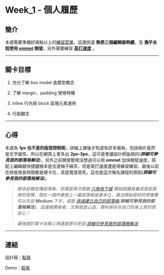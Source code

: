 # Week_1 - 個人履歷

## 簡介

本週需要準備好兩點以上的[練習菜單](https://hackmd.io/@YmcMgo-NSKOqgTGAjl_5tg/HJpJk8ABU/%2FiE6mxohOS-ujKU398Ewk1w)，這邊挑選 **熟悉三個編輯器熱鍵**，及 **幾乎全程使用 [emmet](https://docs.emmet.io/cheat-sheet/) 開發**，另外需要練習 **[英打速度](http://keybr.com/)** 。

---

## 關卡目標

1. 充分了解 box model 盒模型概念

2. 了解 margin、padding 使用時機

3. inline 行內與 block 區塊元素運用

4. 行距觀念

---

## 心得

本週為 **1px 也不差的版型控制術**，詳細上課後才知道有許多眉角，包括相片竟然是文字屬性，所以在網頁上會多出 **2px-3px**，這可是會讓設計師詬病的(***詳細可參見我的部落格解法***)，另外之前開發壓根沒想過可以用 **emmet** 加快開發速度，搭配上編輯器快捷鍵根本是古道梅子綠茶，但是英打速度還是得練習練習。最後以前在排版很長時間都是硬卡位，高度寬度寫死，這也是這次報名課程的原因(***詳細可參見我的部落格解法***)。

> *根本趁機宣傳部落格，但還是再次感謝 [六角地下城](https://www.udemy.com/course/js-underground/) 開始就讓我養成寫部落格的習慣，現在一個作業搭上一篇部落格是基本Ｑ，還沒開始寫的同學推薦可以先從 **Medium** 下手，或是 [快速建立自己的部落格](https://rexhung0302.github.io/2019/11/01/20191101/)(***詳細可參見我的部落格解法***)，這邊推薦後者，文章就是心血，資料保存在自己的身上真的很安心！*

> *最後關於關卡攻略心得還是那句老話 [詳細可參見我的部落格解法]()*

---

## 連結

設計稿：[點我](https://xd.adobe.com/view/3b004539-6382-47f6-51e9-f3b73ea5063e-4d31/)

Demo：[點我](https://rexhung0302.github.io/Hexschool-web-layout-training/Week_1/index.html)